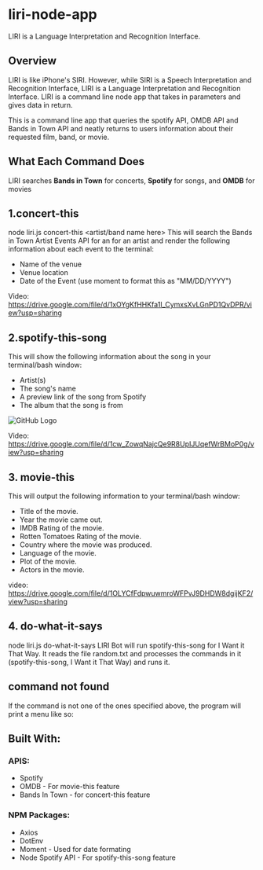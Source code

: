 # liri-node-app

LIRI is a Language Interpretation and Recognition Interface.

## Overview

LIRI is like iPhone's SIRI. However, while SIRI is a Speech Interpretation and Recognition Interface, LIRI is a Language Interpretation and Recognition Interface. LIRI is a command line node app that takes in parameters and gives data in return.

This is a command line app that queries the spotify API, OMDB API and Bands in Town API and neatly returns to users information about their requested film, band, or movie.

## What Each Command Does
LIRI searches **Bands in Town** for concerts, **Spotify** for songs, and **OMDB** for movies


## 1.concert-this
 node liri.js concert-this <artist/band name here>
 This will search the Bands in Town Artist Events API for an for an artist and render the following information about each event to the terminal:
* Name of the venue
* Venue location
* Date of the Event (use moment to format this as "MM/DD/YYYY")

Video: https://drive.google.com/file/d/1xOYgKfHHKfa1I_CymxsXvLGnPD1QvDPR/view?usp=sharing

## 2.spotify-this-song
This will show the following information about the song in your terminal/bash window:

* Artist(s)
* The song's name
* A preview link of the song from Spotify
* The album that the song is from

![GitHub Logo](https://user-images.githubusercontent.com/46450079/55567435-45225480-56c3-11e9-9cbc-092f972b9c00.png)

Video:
https://drive.google.com/file/d/1cw_ZowqNajcQe9R8UpIJUqefWrBMoP0g/view?usp=sharing




## 3. movie-this

This will output the following information to your terminal/bash window:
* Title of the movie.
* Year the movie came out.
* IMDB Rating of the movie.
* Rotten Tomatoes Rating of the movie.
* Country where the movie was produced.
* Language of the movie.
* Plot of the movie.
* Actors in the movie.

video: https://drive.google.com/file/d/1OLYCfFdpwuwmroWFPvJ9DHDW8dgijKF2/view?usp=sharing

## 4. do-what-it-says
node liri.js do-what-it-says
LIRI Bot will run spotify-this-song for I Want it That Way. It reads the file random.txt and processes the commands in it (spotify-this-song, I Want it That Way) and runs it.


## command not found
If the command is not one of the ones specified above, the program will print a menu like so:

## Built With:

### APIS:
* Spotify
* OMDB - For movie-this feature
* Bands In Town - for concert-this feature

### NPM Packages:

* Axios
* DotEnv
* Moment - Used for date formating
* Node Spotify API - For spotify-this-song feature

